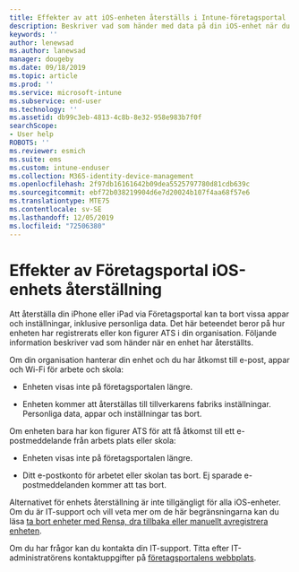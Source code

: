 ```yaml
---
title: Effekter av att iOS-enheten återställs i Intune-företagsportal | Microsoft Docs
description: Beskriver vad som händer med data på din iOS-enhet när du har återställt den i Intune-företagsportal.
keywords: ''
author: lenewsad
ms.author: lanewsad
manager: dougeby
ms.date: 09/18/2019
ms.topic: article
ms.prod: ''
ms.service: microsoft-intune
ms.subservice: end-user
ms.technology: ''
ms.assetid: db99c3eb-4813-4c8b-8e32-958e983b7f0f
searchScope:
- User help
ROBOTS: ''
ms.reviewer: esmich
ms.suite: ems
ms.custom: intune-enduser
ms.collection: M365-identity-device-management
ms.openlocfilehash: 2f97db16161642b09dea5525797780d81cdb639c
ms.sourcegitcommit: ebf72b038219904d6e7d20024b107f4aa68f57e6
ms.translationtype: MTE75
ms.contentlocale: sv-SE
ms.lasthandoff: 12/05/2019
ms.locfileid: "72506380"
---
```

# <a name="effects-of-company-portal-ios-device-reset"></a>Effekter av Företagsportal iOS-enhets återställning 

Att återställa din iPhone eller iPad via Företagsportal kan ta bort vissa appar och inställningar, inklusive personliga data. Det här beteendet beror på hur enheten har registrerats eller kon figurer ATS i din organisation. Följande information beskriver vad som händer när en enhet har återställts.  

Om din organisation hanterar din enhet och du har åtkomst till e-post, appar och Wi-Fi för arbete och skola:

- Enheten visas inte på företagsportalen längre.  

- Enheten kommer att återställas till tillverkarens fabriks inställningar. Personliga data, appar och inställningar tas bort.

Om enheten bara har kon figurer ATS för att få åtkomst till ett e-postmeddelande från arbets plats eller skola:

- Enheten visas inte på företagsportalen längre.  

- Ditt e-postkonto för arbetet eller skolan tas bort. Ej sparade e-postmeddelanden kommer att tas bort.   

Alternativet för enhets återställning är inte tillgängligt för alla iOS-enheter. Om du är IT-support och vill veta mer om de här begränsningarna kan du läsa [ta bort enheter med Rensa, dra tillbaka eller manuellt avregistrera enheten](https://docs.microsoft.com/intune/devices-wipe).  

Om du har frågor kan du kontakta din IT-support. Titta efter IT-administratörens kontaktuppgifter på [företagsportalens webbplats](https://go.microsoft.com/fwlink/?linkid=2010980).
